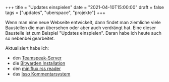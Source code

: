 +++
title = "Updates einspielen"
date = "2021-04-10T15:00:00"
draft = false
tags = ["updates", "uberspace", "projekte"]
+++

Wenn man eine neue Webseite entwickelt, dann findet man ziemliche viele Baustellen die man übersehen oder aber auch verdrängt hat. Eine dieser Baustelle ist zum Beispiel "Updates einspielen". Daran habe ich heute auch so nebenbei gearbeitet.

Aktualisiert habe ich:

- den [Teamspeak-Server](ts3server://ts.darkdexter.de)
- die [Bitwarden Installation](https://lab.uberspace.de/guide_bitwarden.html)
- den [miniflux rss reader](https://miniflux.app/)
- das [Isso Kommentarsystem](https://posativ.org/isso/)
